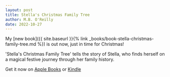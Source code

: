 ```yaml
---
layout: post
title: Stella's Christmas Family Tree
author: M.B. O'Reilly
date: 2022-10-27
---
```


My [new book]({{ site.baseurl }}{% link _books/book-stella-christmas-family-tree.md %}) is out now, just in time for Christmas!

'Stella's Christmas Family Tree' tells the story of Stella, who finds herself on a magical festive journey through her family history. 

Get it now on [Apple Books](https://apple.co/3TJ0bPO) or [Kindle](https://www.amazon.co.uk/Stellas-Christmas-Family-Tree-OReilly-ebook/dp/B0BKNTL4WY/ref=sr_1_1?crid=13DDDL6BCYB40&keywords=Stella%27s+Christmas+family+tree&qid=1666906945&s=digital-text&sprefix=stella+s+christmas+family+tree%2Cdigital-text%2C95&sr=1-1)
